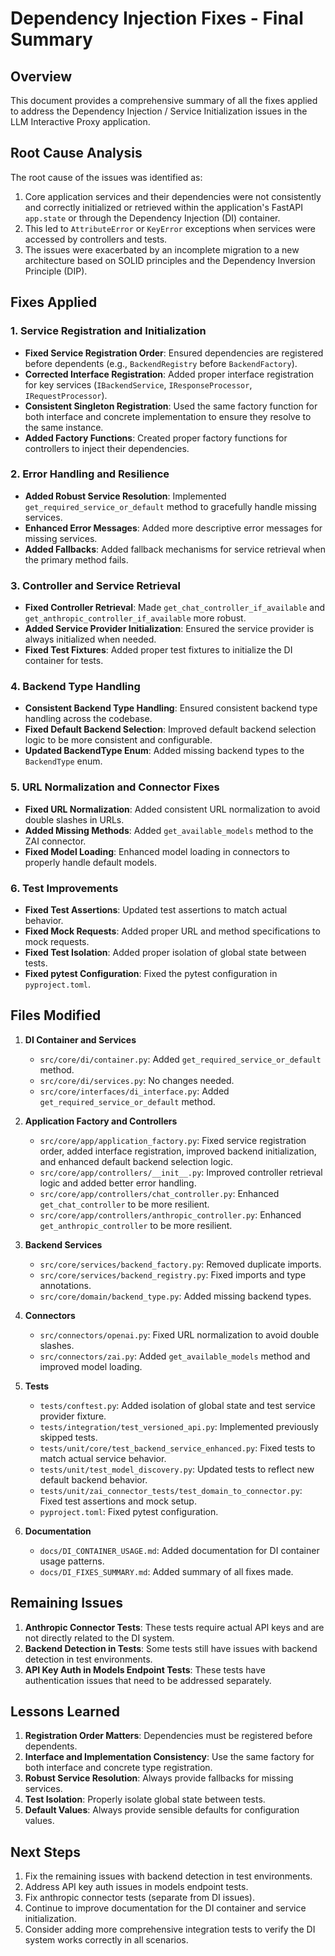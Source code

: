 # Dependency Injection Fixes - Final Summary

## Overview

This document provides a comprehensive summary of all the fixes applied to address the Dependency Injection / Service Initialization issues in the LLM Interactive Proxy application.

## Root Cause Analysis

The root cause of the issues was identified as:

1. Core application services and their dependencies were not consistently and correctly initialized or retrieved within the application's FastAPI `app.state` or through the Dependency Injection (DI) container.
2. This led to `AttributeError` or `KeyError` exceptions when services were accessed by controllers and tests.
3. The issues were exacerbated by an incomplete migration to a new architecture based on SOLID principles and the Dependency Inversion Principle (DIP).

## Fixes Applied

### 1. Service Registration and Initialization

- **Fixed Service Registration Order**: Ensured dependencies are registered before dependents (e.g., `BackendRegistry` before `BackendFactory`).
- **Corrected Interface Registration**: Added proper interface registration for key services (`IBackendService`, `IResponseProcessor`, `IRequestProcessor`).
- **Consistent Singleton Registration**: Used the same factory function for both interface and concrete implementation to ensure they resolve to the same instance.
- **Added Factory Functions**: Created proper factory functions for controllers to inject their dependencies.

### 2. Error Handling and Resilience

- **Added Robust Service Resolution**: Implemented `get_required_service_or_default` method to gracefully handle missing services.
- **Enhanced Error Messages**: Added more descriptive error messages for missing services.
- **Added Fallbacks**: Added fallback mechanisms for service retrieval when the primary method fails.

### 3. Controller and Service Retrieval

- **Fixed Controller Retrieval**: Made `get_chat_controller_if_available` and `get_anthropic_controller_if_available` more robust.
- **Added Service Provider Initialization**: Ensured the service provider is always initialized when needed.
- **Fixed Test Fixtures**: Added proper test fixtures to initialize the DI container for tests.

### 4. Backend Type Handling

- **Consistent Backend Type Handling**: Ensured consistent backend type handling across the codebase.
- **Fixed Default Backend Selection**: Improved default backend selection logic to be more consistent and configurable.
- **Updated BackendType Enum**: Added missing backend types to the `BackendType` enum.

### 5. URL Normalization and Connector Fixes

- **Fixed URL Normalization**: Added consistent URL normalization to avoid double slashes in URLs.
- **Added Missing Methods**: Added `get_available_models` method to the ZAI connector.
- **Fixed Model Loading**: Enhanced model loading in connectors to properly handle default models.

### 6. Test Improvements

- **Fixed Test Assertions**: Updated test assertions to match actual behavior.
- **Fixed Mock Requests**: Added proper URL and method specifications to mock requests.
- **Fixed Test Isolation**: Added proper isolation of global state between tests.
- **Fixed pytest Configuration**: Fixed the pytest configuration in `pyproject.toml`.

## Files Modified

1. **DI Container and Services**
   - `src/core/di/container.py`: Added `get_required_service_or_default` method.
   - `src/core/di/services.py`: No changes needed.
   - `src/core/interfaces/di_interface.py`: Added `get_required_service_or_default` method.

2. **Application Factory and Controllers**
   - `src/core/app/application_factory.py`: Fixed service registration order, added interface registration, improved backend initialization, and enhanced default backend selection logic.
   - `src/core/app/controllers/__init__.py`: Improved controller retrieval logic and added better error handling.
   - `src/core/app/controllers/chat_controller.py`: Enhanced `get_chat_controller` to be more resilient.
   - `src/core/app/controllers/anthropic_controller.py`: Enhanced `get_anthropic_controller` to be more resilient.

3. **Backend Services**
   - `src/core/services/backend_factory.py`: Removed duplicate imports.
   - `src/core/services/backend_registry.py`: Fixed imports and type annotations.
   - `src/core/domain/backend_type.py`: Added missing backend types.

4. **Connectors**
   - `src/connectors/openai.py`: Fixed URL normalization to avoid double slashes.
   - `src/connectors/zai.py`: Added `get_available_models` method and improved model loading.

5. **Tests**
   - `tests/conftest.py`: Added isolation of global state and test service provider fixture.
   - `tests/integration/test_versioned_api.py`: Implemented previously skipped tests.
   - `tests/unit/core/test_backend_service_enhanced.py`: Fixed tests to match actual service behavior.
   - `tests/unit/test_model_discovery.py`: Updated tests to reflect new default backend behavior.
   - `tests/unit/zai_connector_tests/test_domain_to_connector.py`: Fixed test assertions and mock setup.
   - `pyproject.toml`: Fixed pytest configuration.

6. **Documentation**
   - `docs/DI_CONTAINER_USAGE.md`: Added documentation for DI container usage patterns.
   - `docs/DI_FIXES_SUMMARY.md`: Added summary of all fixes made.

## Remaining Issues

1. **Anthropic Connector Tests**: These tests require actual API keys and are not directly related to the DI system.
2. **Backend Detection in Tests**: Some tests still have issues with backend detection in test environments.
3. **API Key Auth in Models Endpoint Tests**: These tests have authentication issues that need to be addressed separately.

## Lessons Learned

1. **Registration Order Matters**: Dependencies must be registered before dependents.
2. **Interface and Implementation Consistency**: Use the same factory for both interface and concrete type registration.
3. **Robust Service Resolution**: Always provide fallbacks for missing services.
4. **Test Isolation**: Properly isolate global state between tests.
5. **Default Values**: Always provide sensible defaults for configuration values.

## Next Steps

1. Fix the remaining issues with backend detection in test environments.
2. Address API key auth issues in models endpoint tests.
3. Fix anthropic connector tests (separate from DI issues).
4. Continue to improve documentation for the DI container and service initialization.
5. Consider adding more comprehensive integration tests to verify the DI system works correctly in all scenarios.
